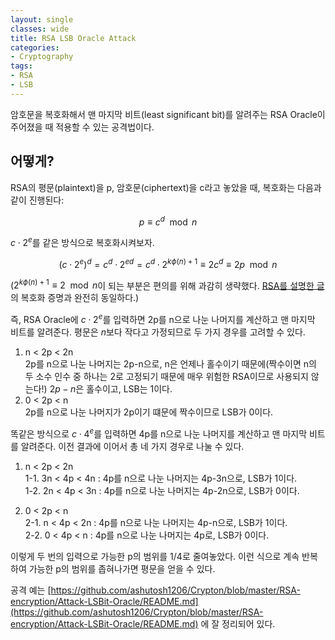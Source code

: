 ```yaml
---
layout: single
classes: wide
title: RSA LSB Oracle Attack
categories:
- Cryptography
tags:
- RSA
- LSB
---
```


암호문을 복호화해서 맨 마지막 비트(least significant bit)를 알려주는 RSA Oracle이 주어졌을 때 적용할 수 있는 공격법이다.

## 어떻게?

RSA의 평문(plaintext)을 p, 암호문(ciphertext)을 c라고 놓았을 때, 복호화는 다음과 같이 진행된다:

$$
p \equiv c^d \mod n
$$

$c\cdot 2^e$를 같은 방식으로 복호화시켜보자.

$$
(c \cdot 2^e)^d = c^d \cdot 2^{ed} = c^d \cdot 2^{k\phi(n)+1} \equiv 2 c^d \equiv 2p \mod n
$$

($2^{k\phi(n)+1} \equiv 2 \mod n$이 되는 부분은 편의를 위해 과감히 생략했다. [RSA를 설명한 글](https://3-24.github.io/cryptography/RSA/)의 복호화 증명과 완전히 동일하다.)

즉, RSA Oracle에 $c \cdot 2^e$를 입력하면 2p를 n으로 나눈 나머지를 계산하고 맨 마지막 비트를 알려준다. 평문은 $n$보다 작다고 가정되므로 두 가지 경우를 고려할 수 있다.

1. n < 2p < 2n<br>
2p를 n으로 나눈 나머지는 2p-n으로, n은 언제나 홀수이기 때문에(짝수이면 n의 두 소수 인수 중 하나는 2로 고정되기 때문에 매우 위험한 RSA이므로 사용되지 않는다!) $2p-n$은 홀수이고, LSB는 1이다.
2. 0 < 2p < n<br>
2p를 n으로 나눈 나머지가 2p이기 떄문에 짝수이므로 LSB가 0이다.

똑같은 방식으로 $c \cdot 4^e$를 입력하면 4p를 n으로 나눈 나머지를 계산하고 맨 마지막 비트를 알려준다. 이전 결과에 이어서 총 네 가지 경우로 나눌 수 있다.

1. n < 2p < 2n<br>
1-1. 3n < 4p < 4n : 4p를 n으로 나눈 나머지는 4p-3n으로, LSB가 1이다.<br>
1-2. 2n < 4p < 3n : 4p를 n으로 나눈 나머지는 4p-2n으로, LSB가 0이다.

2. 0 < 2p < n<br>
2-1. n < 4p < 2n : 4p를 n으로 나눈 나머지는 4p-n으로, LSB가 1이다.<br>
2-2. 0 < 4p < n : 4p를 n으로 나눈 나머지는 4p로, LSB가 0이다.

이렇게 두 번의 입력으로 가능한 p의 범위를 1/4로 줄여놓았다. 이런 식으로 계속 반복하여 가능한 p의 범위를 좁혀나가면 평문을 얻을 수 있다.

공격 예는 [https://github.com/ashutosh1206/Crypton/blob/master/RSA-encryption/Attack-LSBit-Oracle/README.md](https://github.com/ashutosh1206/Crypton/blob/master/RSA-encryption/Attack-LSBit-Oracle/README.md) 에 잘 정리되어 있다.
